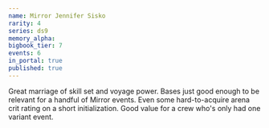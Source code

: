 ```yaml
---
name: Mirror Jennifer Sisko
rarity: 4
series: ds9
memory_alpha:
bigbook_tier: 7
events: 6
in_portal: true
published: true
---
```


Great marriage of skill set and voyage power. Bases just good enough to be relevant for a handful of Mirror events. Even some hard-to-acquire arena crit rating on a short initialization. Good value for a crew who's only had one variant event.
